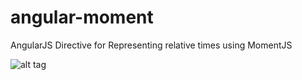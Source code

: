angular-moment
==============

AngularJS Directive for Representing relative times using MomentJS

![alt tag](http://techiedreams.com/downloads/angular-moment.png)
